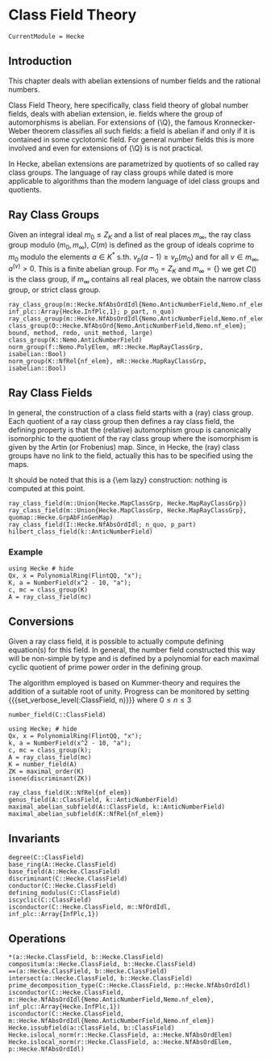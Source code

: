 # Class Field Theory

```@meta
CurrentModule = Hecke
```

## Introduction

This chapter deals with abelian extensions of number fields and the rational numbers.

Class Field Theory, here specifically, class field theory of global number fields, deals
with abelian extension, ie. fields where the group of automorphisms is abelian.
For extensions of {\Q}, the famous Kronnecker-Weber theorem classifies all such fields:
a field is abelian if and only if it is contained in some cyclotomic field. For general
number fields this is more involved and even for extensions of {\Q} is is not practical.

In Hecke, abelian extensions are parametrized by quotients of so called ray class groups.
The language of ray class groups while dated is more applicable to algorithms than the
modern language of idel class groups and quotients.

## Ray Class Groups

Given an integral ideal $m_0 \le Z_K$ and a list of real places $m_\infty$, the
ray class group modulo $(m_0, m_\infty)$, $C(m)$ is defined as the group
of ideals coprime to $m_0$ modulo the elements $a\in K^*$ s.th.
$v_p(a-1) \ge v_p(m_0)$ and for all $v\in m_\infty$, $a^{(v)} >0$.
This is a finite abelian group. For $m_0 = Z_K$ and $m_\infty = \{\}$ we
get $C()$ is the class group, if $m_\infty$ contains all real places, we obtain
the narrow class group, or strict class group.

```@docs
ray_class_group(m::Hecke.NfAbsOrdIdl{Nemo.AnticNumberField,Nemo.nf_elem}, inf_plc::Array{Hecke.InfPlc,1}; p_part, n_quo)
ray_class_group(m::Hecke.NfAbsOrdIdl{Nemo.AnticNumberField,Nemo.nf_elem})
class_group(O::Hecke.NfAbsOrd{Nemo.AnticNumberField,Nemo.nf_elem}; bound, method, redo, unit_method, large)
class_group(K::Nemo.AnticNumberField)
norm_group(f::Nemo.PolyElem, mR::Hecke.MapRayClassGrp, isabelian::Bool)
norm_group(K::NfRel{nf_elem}, mR::Hecke.MapRayClassGrp, isabelian::Bool)
```


## Ray Class Fields

In general, the construction of a class field starts with a (ray) class group. Each quotient
of a ray class group then defines a ray class field, the defining property is that the
(relative) automorphism group is canonically isomorphic to the quotient of the ray class group
where the isomorphism is given by the Artin (or Frobenius) map. Since, in Hecke, the
(ray) class groups have no link to the field, actually this has to be specified using the
maps.

It should be noted that this is a {\em lazy} construction: nothing is computed at this point.

```@docs
ray_class_field(m::Union{Hecke.MapClassGrp, Hecke.MapRayClassGrp})
ray_class_field(m::Union{Hecke.MapClassGrp, Hecke.MapRayClassGrp}, quomap::Hecke.GrpAbFinGenMap)
ray_class_field(I::Hecke.NfAbsOrdIdl; n_quo, p_part)
hilbert_class_field(k::AnticNumberField)
```

### Example

```@repl
using Hecke # hide
Qx, x = PolynomialRing(FlintQQ, "x");
K, a = NumberField(x^2 - 10, "a");
c, mc = class_group(K)
A = ray_class_field(mc)
```

## Conversions

Given a ray class field, it is possible to actually compute defining equation(s) for this field.
In general, the number field constructed this way will be non-simple by type and is defined
by a polynomial for each maximal cyclic quotient of prime power order in the defining group.

The algorithm employed is based on Kummer-theory and requires the addition of a suitable
root of unity. Progress can be monitored by setting {{{set_verbose_level(:ClassField, n)}}}
where $0\le n\le 3$

```@docs
number_field(C::ClassField)
```

```@repl
using Hecke; # hide
Qx, x = PolynomialRing(FlintQQ, "x");
k, a = NumberField(x^2 - 10, "a");
c, mc = class_group(k);
A = ray_class_field(mc)
K = number_field(A)
ZK = maximal_order(K)
isone(discriminant(ZK))
```

```@docs
ray_class_field(K::NfRel{nf_elem})
genus_field(A::ClassField, k::AnticNumberField)
maximal_abelian_subfield(A::ClassField, k::AnticNumberField)
maximal_abelian_subfield(K::NfRel{nf_elem})
```

## Invariants
```@docs
degree(C::ClassField)
base_ring(A::Hecke.ClassField) 
base_field(A::Hecke.ClassField) 
discriminant(C::Hecke.ClassField)
conductor(C::Hecke.ClassField) 
defining_modulus(C::ClassField)
iscyclic(C::ClassField)
isconductor(C::Hecke.ClassField, m::NfOrdIdl, inf_plc::Array{InfPlc,1})
```

## Operations
```@docs
*(a::Hecke.ClassField, b::Hecke.ClassField)
compositum(a::Hecke.ClassField, b::Hecke.ClassField)
==(a::Hecke.ClassField, b::Hecke.ClassField)
intersect(a::Hecke.ClassField, b::Hecke.ClassField)
prime_decomposition_type(C::Hecke.ClassField, p::Hecke.NfAbsOrdIdl)
isconductor(C::Hecke.ClassField, m::Hecke.NfAbsOrdIdl{Nemo.AnticNumberField,Nemo.nf_elem}, inf_plc::Array{Hecke.InfPlc,1}) 
isconductor(C::Hecke.ClassField, m::Hecke.NfAbsOrdIdl{Nemo.AnticNumberField,Nemo.nf_elem})
Hecke.issubfield(a::ClassField, b::ClassField)
Hecke.islocal_norm(r::Hecke.ClassField, a::Hecke.NfAbsOrdElem)
Hecke.islocal_norm(r::Hecke.ClassField, a::Hecke.NfAbsOrdElem, p::Hecke.NfAbsOrdIdl)
```

